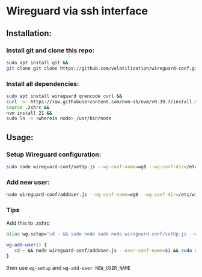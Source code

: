 # Wireguard via ssh interface

## Installation:

### Install git and clone this repo:

``` bash
sudo apt install git &&
git clone git clone https://github.com/volatilization/wireguard-conf.git
```

### Install all dependencies:

``` bash
sudo apt install wireguard qrencode curl &&
curl -o- https://raw.githubusercontent.com/nvm-sh/nvm/v0.39.7/install.sh | bash &&
source .zshrc &&
nvm install 21 &&
sudo ln -s <whereis node> /usr/bin/node
```

## Usage:

### Setup Wireguard configuration:

``` bash
sudo node wireguard-conf/setUp.js --wg-conf-name=wg0 --wg-conf-dir=/etc/wireguard --wg-port=51800 --wg-admin=CURRENT_USER
```

### Add new user:

``` bash
node wireguard-conf/addUser.js --wg-conf-name=wg0 --wg-conf-dir=/etc/wireguard --user-conf-name=NEW_USER_NAME
```

### Tips

Add this to .zshrc

``` bash
alias wg-setup="cd ~ && sudo node sudo node wireguard-conf/setUp.js --wg-admin=CURRENT_USER"

wg-add-user() {
   cd ~ && node wireguard-conf/addUser.js --user-conf-name=$1 && sudo systemctl restart wg-quick@wg0 
}
```
then use `wg-setup` and `wg-add-user NEW_USER_NAME`
